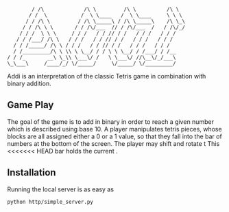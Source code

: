 ```
        / /\             /\ \         /\ \          /\ \   
       / /  \           /  \ \____   /  \ \____     \ \ \  
      / / /\ \         / /\ \_____\ / /\ \_____\    /\ \_\ 
     / / /\ \ \       / / /\/___  // / /\/___  /   / /\/_/ 
    / / /  \ \ \     / / /   / / // / /   / / /   / / /    
   / / /___/ /\ \   / / /   / / // / /   / / /   / / /     
  / / /_____/ /\ \ / / /   / / // / /   / / /   / / /      
  / /_________/\ \ \\ \ \__/ / / \ \ \__/ / /___/ / /__     
/ / /_       __\ \_\\ \___\/ /   \ \___\/ //\__\/_/___\    
\_\___\     /____/_/ \/_____/     \/_____/ \/_________/  
```

Addi is an interpretation of the classic Tetris game in combination with binary addition. 

## Game Play

The goal of the game is to add in binary in order to reach a given number which is described
using base 10. A player manipulates tetris pieces, whose blocks are all assigned either a 
0 or a 1 value, so that they fall into the bar of numbers at the bottom of the screen. The 
player may shift and rotate t This 
<<<<<<< HEAD
bar holds the current .

## Installation

Running the local server is as easy as

```
python http/simple_server.py
```
